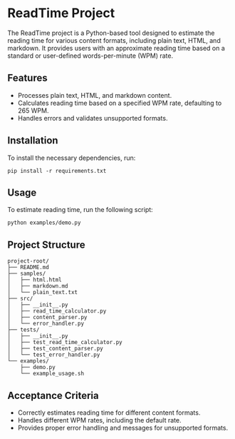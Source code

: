 # ReadTime Project

The ReadTime project is a Python-based tool designed to estimate the reading time for various content formats, including plain text, HTML, and markdown. It provides users with an approximate reading time based on a standard or user-defined words-per-minute (WPM) rate.

## Features
- Processes plain text, HTML, and markdown content.
- Calculates reading time based on a specified WPM rate, defaulting to 265 WPM.
- Handles errors and validates unsupported formats.

## Installation

To install the necessary dependencies, run:

```
pip install -r requirements.txt
```

## Usage

To estimate reading time, run the following script:

```
python examples/demo.py
```

## Project Structure

```
project-root/
├── README.md
├── samples/
│   ├── html.html
│   ├── markdown.md
│   └── plain_text.txt
├── src/
│   ├── __init__.py
│   ├── read_time_calculator.py
│   ├── content_parser.py
│   └── error_handler.py
├── tests/
│   ├── __init__.py
│   ├── test_read_time_calculator.py
│   ├── test_content_parser.py
│   └── test_error_handler.py
└── examples/
    ├── demo.py
    └── example_usage.sh
```

## Acceptance Criteria
- Correctly estimates reading time for different content formats.
- Handles different WPM rates, including the default rate.
- Provides proper error handling and messages for unsupported formats.